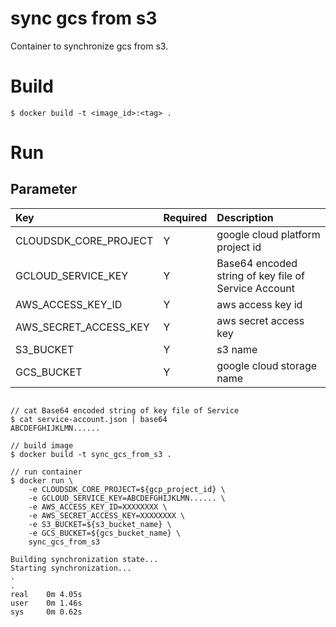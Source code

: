 # sync gcs from s3
Container to synchronize gcs from s3.


# Build
```
$ docker build -t <image_id>:<tag> .
```

# Run
## Parameter
| Key | Required | Description |
|:---|:---|:---|
| CLOUDSDK_CORE_PROJECT | Y | google cloud platform project id |
| GCLOUD_SERVICE_KEY | Y | Base64 encoded string of key file of Service Account |
| AWS_ACCESS_KEY_ID | Y | aws access key id |
| AWS_SECRET_ACCESS_KEY | Y | aws secret access key |
| S3_BUCKET | Y | s3 name |
| GCS_BUCKET | Y |  google cloud storage name |

```

// cat Base64 encoded string of key file of Service 
$ cat service-account.json | base64
ABCDEFGHIJKLMN......

// build image
$ docker build -t sync_gcs_from_s3 .

// run container 
$ docker run \
    -e CLOUDSDK_CORE_PROJECT=${gcp_project_id} \
    -e GCLOUD_SERVICE_KEY=ABCDEFGHIJKLMN...... \
    -e AWS_ACCESS_KEY_ID=XXXXXXXX \
    -e AWS_SECRET_ACCESS_KEY=XXXXXXXX \
    -e S3_BUCKET=${s3_bucket_name} \
    -e GCS_BUCKET=${gcs_bucket_name} \
    sync_gcs_from_s3

Building synchronization state...
Starting synchronization...
.
.
real    0m 4.05s
user    0m 1.46s
sys     0m 0.62s

```
